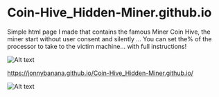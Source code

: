 # Coin-Hive_Hidden-Miner.github.io

Simple html page I made that contains the famous Miner Coin Hive, the miner start without user consent and silently ...  You can set the% of the processor to take to the victim machine... with full instructions!

![Alt text](https://raw.githubusercontent.com/JonnyBanana/Coin-Hive_Hidden-Miner.github.io/master/img/coinhive-icon.png)


https://jonnybanana.github.io/Coin-Hive_Hidden-Miner.github.io/


![Alt text](https://raw.githubusercontent.com/JonnyBanana/Coin-Hive_Hidden-Miner.github.io/master/img/bit.png)
